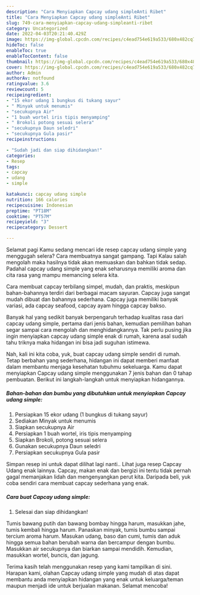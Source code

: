 ```yaml
---
description: "Cara Menyiapkan Capcay udang simpleAnti Ribet"
title: "Cara Menyiapkan Capcay udang simpleAnti Ribet"
slug: 749-cara-menyiapkan-capcay-udang-simpleanti-ribet
category: Uncategorized
date: 2022-04-03T20:21:40.429Z
image: https://img-global.cpcdn.com/recipes/c4ead754e619a533/680x482cq70/capcay-udang-simple-foto-resep-utama.jpg
hideToc: false
enableToc: true
enableTocContent: false
thumbnail: https://img-global.cpcdn.com/recipes/c4ead754e619a533/680x482cq70/capcay-udang-simple-foto-resep-utama.jpg
cover: https://img-global.cpcdn.com/recipes/c4ead754e619a533/680x482cq70/capcay-udang-simple-foto-resep-utama.jpg
author: Admin
authorAv: notfound
ratingvalue: 3.6
reviewcount: 5
recipeingredient:
- "15 ekor udang 1 bungkus di tukang sayur"
- " Minyak untuk menumis"
- "secukupnya Air"
- "1 buah wortel iris tipis menyamping"
- " Brokoli potong sesuai selera"
- "secukupnya Daun seledri"
- "secukupnya Gula pasir"
recipeinstructions:

- "Sudah jadi dan siap dihidangkan!"
categories:
- Resep
tags:
- capcay
- udang
- simple

katakunci: capcay udang simple 
nutrition: 166 calories
recipecuisine: Indonesian
preptime: "PT18M"
cooktime: "PT57M"
recipeyield: "3"
recipecategory: Dessert

---
```



Selamat pagi Kamu sedang mencari ide resep capcay udang simple yang menggugah selera? Cara membuatnya sangat gampang. Tapi Kalau salah mengolah maka hasilnya tidak akan memuaskan dan bahkan tidak sedap. Padahal capcay udang simple yang enak seharusnya memiliki aroma dan cita rasa yang mampu memancing selera kita.


Cara membuat capcay terbilang simpel, mudah, dan praktis, meskipun bahan-bahannya terdiri dari berbagai macam sayuran. Capcay juga sangat mudah dibuat dan bahannya sederhana. Capcay juga memiliki banyak variasi, ada capcay seafood, capcay ayam hingga capcay bakso.

Banyak hal yang sedikit banyak berpengaruh terhadap kualitas rasa dari capcay udang simple, pertama dari jenis bahan, kemudian pemilihan bahan segar sampai cara mengolah dan menghidangkannya. Tak perlu pusing jika ingin menyiapkan capcay udang simple enak di rumah, karena asal sudah tahu triknya maka hidangan ini bisa jadi suguhan istimewa.


Nah, kali ini kita coba, yuk, buat capcay udang simple sendiri di rumah. Tetap berbahan yang sederhana, hidangan ini dapat memberi manfaat dalam membantu menjaga kesehatan tubuhmu sekeluarga. Kamu dapat menyiapkan Capcay udang simple menggunakan 7 jenis bahan dan 0 tahap pembuatan. Berikut ini langkah-langkah untuk menyiapkan hidangannya.

<!--inarticleads1-->

##### Bahan-bahan dan bumbu yang dibutuhkan untuk menyiapkan Capcay udang simple:

1. Persiapkan 15 ekor udang (1 bungkus di tukang sayur)
1. Sediakan  Minyak untuk menumis
1. Siapkan secukupnya Air
1. Persiapkan 1 buah wortel, iris tipis menyamping
1. Siapkan  Brokoli, potong sesuai selera
1. Gunakan secukupnya Daun seledri
1. Persiapkan secukupnya Gula pasir


Simpan resep ini untuk dapat dilihat lagi nanti.. Lihat juga resep Capcay Udang enak lainnya. Capcay, makan enak dan bergizi ini tentu tidak pernah gagal memanjakan lidah dan mengenyangkan perut kita. Daripada beli, yuk coba sendiri cara membuat capcay sederhana yang enak. 

<!--inarticleads2-->

##### Cara buat Capcay udang simple:


1. Selesai dan siap dihidangkan!

Tumis bawang putih dan bawang bombay hingga harum, masukkan jahe, tumis kembali hingga harum. Panaskan minyak, tumis bumbu sampai tercium aroma harum. Masukan udang, baso dan cumi, tumis dan aduk hingga semua bahan berubah warna dan bercampur dengan bumbu. Masukkan air secukupnya dan biarkan sampai mendidih. Kemudian, masukkan wortel, buncis, dan jagung. 

Terima kasih telah menggunakan resep yang kami tampilkan di sini. Harapan kami, olahan Capcay udang simple yang mudah di atas dapat membantu anda menyiapkan hidangan yang enak untuk keluarga/teman maupun menjadi ide untuk berjualan makanan. Selamat mencoba!

